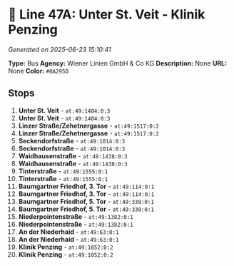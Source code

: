 # 🚌 Line 47A: Unter St. Veit - Klinik Penzing

*Generated on 2025-06-23 15:10:41*

**Type:** Bus
**Agency:** Wiener Linien GmbH & Co KG
**Description:** None
**URL:** None
**Color:** `#0A295D`

## Stops

1. **Unter St. Veit** - `at:49:1404:0:3`
2. **Unter St. Veit** - `at:49:1404:0:3`
3. **Linzer Straße/Zehetnergasse** - `at:49:1517:0:2`
4. **Linzer Straße/Zehetnergasse** - `at:49:1517:0:2`
5. **Seckendorfstraße** - `at:49:1014:0:3`
6. **Seckendorfstraße** - `at:49:1014:0:3`
7. **Waidhausenstraße** - `at:49:1438:0:3`
8. **Waidhausenstraße** - `at:49:1438:0:3`
9. **Tinterstraße** - `at:49:1555:0:1`
10. **Tinterstraße** - `at:49:1555:0:1`
11. **Baumgartner Friedhof, 3. Tor** - `at:49:114:0:1`
12. **Baumgartner Friedhof, 3. Tor** - `at:49:114:0:1`
13. **Baumgartner Friedhof, 5. Tor** - `at:49:338:0:1`
14. **Baumgartner Friedhof, 5. Tor** - `at:49:338:0:1`
15. **Niederpointenstraße** - `at:49:1382:0:1`
16. **Niederpointenstraße** - `at:49:1382:0:1`
17. **An der Niederhaid** - `at:49:63:0:1`
18. **An der Niederhaid** - `at:49:63:0:1`
19. **Klinik Penzing** - `at:49:1052:0:2`
20. **Klinik Penzing** - `at:49:1052:0:2`